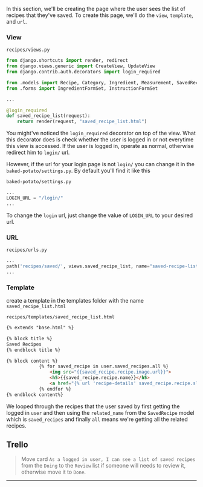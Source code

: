 In this section, we'll be creating the page where the user sees the list of recipes that they've saved. To create this page, we'll do the `view`, `template`, and `url`.


### View

`recipes/views.py`
```py
from django.shortcuts import render, redirect
from django.views.generic import CreateView, UpdateView
from django.contrib.auth.decorators import login_required

from .models import Recipe, Category, Ingredient, Measurement, SavedRecipe
from .forms import IngredientFormSet, InstructionFormSet

...

@login_required
def saved_recipe_list(request):
	return render(request, "saved_recipe_list.html")
```

You might've noticed the `login_required` decorator on top of the view. What this decorator does is check whether the user is logged in or not everytime this view is accessed. If the user is logged in, operate as normal, otherwise redirect him to `login/` url. 

However, if the url for your login page is not `login/` you can change it in the `baked-potato/settings.py`. By default you'll find it like this

`baked-potato/settings.py`
```python
...
LOGIN_URL = "/login/"
...
```

To change the `login` url, just change the value of `LOGIN_URL` to your desired url.


### URL

`recipes/urls.py`
```py
...
path('recipes/saved/', views.saved_recipe_list, name="saved-recipe-list"),
...
```

### Template

create a template in the templates folder with the name `saved_recipe_list.html`

`recipes/templates/saved_recipe_list.html`
```html
{% extends "base.html" %}

{% block title %}
Saved Recipes
{% endblock title %}

{% block content %}
			{% for saved_recipe in user.saved_recipes.all %}
				<img src="{{saved_recipe.recipe.image.url}}">
				<h5>{{saved_recipe.recipe.name}}</h5>
				<a href="{% url 'recipe-details' saved_recipe.recipe.slug %}">Recipe</a>
			{% endfor %}
{% endblock content%}

```

We looped through the recipes that the user saved by first getting the logged in `user` and then using the `related_name` from the `SavedRecipe` model which is `saved_recipes` and finally `all` means we're getting all the related recipes.


## Trello
> Move card `As a logged in user, I can see a list of saved recipes` from the `Doing` to the `Review` list if someone will needs to review it, otherwise move it to `Done`.
___ 